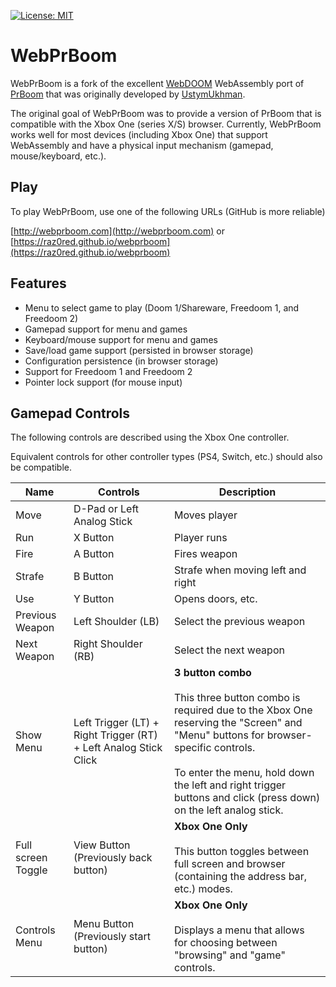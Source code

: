 [![License: MIT](https://img.shields.io/badge/License-MIT-yellow.svg)](https://opensource.org/licenses/MIT)

# WebPrBoom

WebPrBoom is a fork of the excellent [WebDOOM](https://github.com/UstymUkhman/webDOOM) WebAssembly port of [PrBoom](http://prboom.sourceforge.net/) that was originally developed by [UstymUkhman](https://github.com/UstymUkhman).

The original goal of WebPrBoom was to provide a version of PrBoom that is compatible with the Xbox One (series X/S) browser. Currently, WebPrBoom works well for most devices (including Xbox One) that support WebAssembly and have a physical input mechanism (gamepad, mouse/keyboard, etc.).

## Play

To play WebPrBoom, use one of the following URLs (GitHub is more reliable)

[http://webprboom.com](http://webprboom.com) 
or
[https://raz0red.github.io/webprboom](https://raz0red.github.io/webprboom) 

## Features

* Menu to select game to play (Doom 1/Shareware, Freedoom 1, and Freedoom 2)
* Gamepad support for menu and games
* Keyboard/mouse support for menu and games
* Save/load game support (persisted in browser storage)
* Configuration persistence (in browser storage)
* Support for Freedoom 1 and Freedoom 2
* Pointer lock support (for mouse input)

## Gamepad Controls

The following controls are described using the Xbox One controller. 

Equivalent controls for other controller types (PS4, Switch, etc.) should also be compatible.

|Name|Controls|Description|
|-|-|-|
|Move|D-Pad or Left Analog Stick| Moves player |
|Run|X Button| Player runs | 
|Fire|A Button| Fires weapon | 
|Strafe|B Button| Strafe when moving left and right | 
|Use|Y Button| Opens doors, etc. | 
|Previous Weapon|Left Shoulder (LB)| Select the previous weapon |
|Next Weapon|Right Shoulder (RB)| Select the next weapon |
|Show Menu|Left Trigger (LT) + Right Trigger (RT) + Left Analog Stick Click|**3 button combo**<br><br>This three button combo is required due to the Xbox One reserving the "Screen" and "Menu" buttons for browser-specific controls.<br><br>To enter the menu, hold down the left and right trigger buttons and click (press down) on the left analog stick.|
|Full screen Toggle|View Button (Previously back button)|**Xbox One Only**<br><br>This button toggles between full screen and browser (containing the address bar, etc.) modes.|
|Controls Menu|Menu Button (Previously start button)|**Xbox One Only**<br><br>Displays a menu that allows for choosing between "browsing" and "game" controls.|

